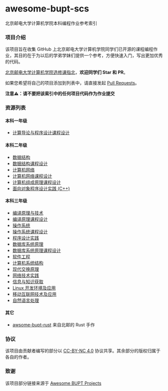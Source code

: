 # awesome-bupt-scs

北京邮电大学计算机学院本科编程作业参考索引

### 项目介绍

该项目旨在收集 GitHub 上北京邮电大学计算机学院同学们已开源的课程编程作业，其目的在于为以后的学弟学妹们提供一个参考，方便快速入门，写出更加优秀的代码。

[北京邮电大学计算机学院选修课指北](https://github.com/Oneliey/BUPT-SCS-Courses)，**欢迎同学们 Star 和 PR**。

如果您希望将自己的项目添加到列表中，请直接发起 [Pull Requests](https://github.com/name1e5s/Awesome-BUPT-SCS/pulls)。

**注意⚠️：请不要把该索引中的任何项目代码作为作业提交**

### 资源列表

#### 本科一年级

- [计算导论与程序设计课程设计](./projects/Introduction-to-Computing-and-Foundation-of-Programming.md)

#### 本科二年级

- [数据结构](./projects/Data-Structures.md)
- [数据结构课程设计](./projects/Project-Laboratory-Algorithms-and-Data-Structures.md)
- [计算机网络](./projects/Computer-Networks.md)
- [计算机网络课程设计](./projects/Advanced-Labs-in-Computer-Networks.md)
- [计算机组成原理课程设计](./projects/Advanced-Labs-in-Computer-Architecture.md)
- [面向对象程序设计实践 (C++)](./projects/C++.md)

#### 本科三年级

- [编译原理与技术](./projects/Compilers.md)
- [编译原理课程设计](./projects/Advanced-Labs-in-Compilers.md)
- [操作系统](./projects/Operating-Systems.md)
- [操作系统课程设计](./projects/Advanced-Labs-in-Operating-Systems.md)
- [程序设计实践](./projects/Program-Practice.md)
- [数据库系统原理](./projects/Database.md)
- [数据库系统原理课程设计](./projects/Advanced-Labs-in-Database.md)
- [软件工程](./projects/Software-Engineering.md)
- [计算机系统结构](./projects/Computer-Architecture.md)
- [现代交换原理](./projects/Switcher.md)
- [网络技术实践](./projects/Network-Practice.md)
- [信息与知识获取](./projects/Info-Know.md)
- [Linux 开发环境及应用](./projects/Linux.md)
- [移动互联网技术及应用](./projects/Mobile-Internet-Technology-and-Application.md)
- [自然语言处理](./projects/NLP.md)

#### 其它

- [awsome-bupt-rust](https://github.com/brupst/awsome-bupt-rust) 来自北邮的 Rust 手作

### 协议

该项目由贡献者编写的部分以 [CC-BY-NC 4.0](http://creativecommons.org/licenses/by-nc/4.0/) 协议共享。其余部分的版权归属于各自的作者。

### 致谢

该项目部分链接来源于 [Awesome BUPT Projects
](https://github.com/Awesome-BUPT/Awesome-BUPT-Projects)
